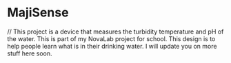 # MajiSense
// This project is a device that measures the turbidity temperature and pH of the water. This is part of my NovaLab project for school. This design is  to help people learn what is in  their drinking water. I will update you on more stuff here soon.
